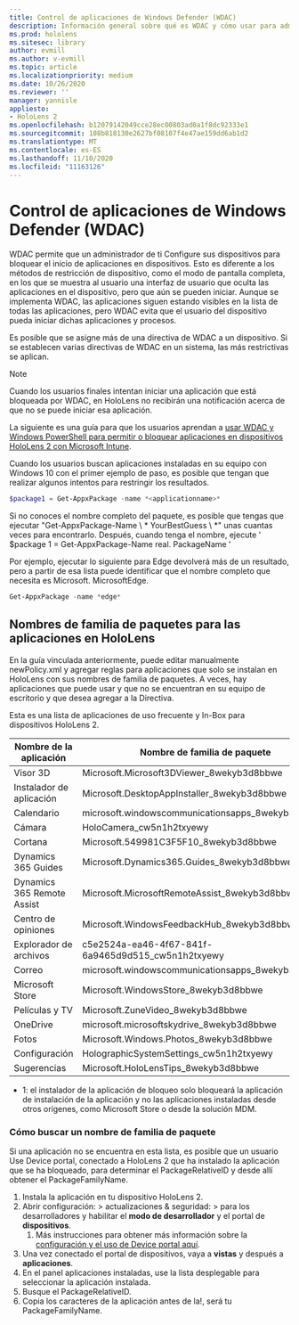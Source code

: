```yaml
---
title: Control de aplicaciones de Windows Defender (WDAC)
description: Información general sobre qué es WDAC y cómo usar para administrar dispositivos HoloLens.
ms.prod: hololens
ms.sitesec: library
author: evmill
ms.author: v-evmill
ms.topic: article
ms.localizationpriority: medium
ms.date: 10/26/2020
ms.reviewer: ''
manager: yannisle
appliesto:
- HoloLens 2
ms.openlocfilehash: b12079142049cce28ec00803ad0a1f8dc92333e1
ms.sourcegitcommit: 108b818130e2627bf08107f4e47ae159dd6ab1d2
ms.translationtype: MT
ms.contentlocale: es-ES
ms.lasthandoff: 11/10/2020
ms.locfileid: "11163126"
---
```

# Control de aplicaciones de Windows Defender (WDAC)

WDAC permite que un administrador de ti Configure sus dispositivos para bloquear el inicio de aplicaciones en dispositivos. Esto es diferente a los métodos de restricción de dispositivo, como el modo de pantalla completa, en los que se muestra al usuario una interfaz de usuario que oculta las aplicaciones en el dispositivo, pero que aún se pueden iniciar. Aunque se implementa WDAC, las aplicaciones siguen estando visibles en la lista de todas las aplicaciones, pero WDAC evita que el usuario del dispositivo pueda iniciar dichas aplicaciones y procesos.

Es posible que se asigne más de una directiva de WDAC a un dispositivo. Si se establecen varias directivas de WDAC en un sistema, las más restrictivas se aplican. 

> [!NOTE]
> Cuando los usuarios finales intentan iniciar una aplicación que está bloqueada por WDAC, en HoloLens no recibirán una notificación acerca de que no se puede iniciar esa aplicación.

La siguiente es una guía para que los usuarios aprendan a [usar WDAC y Windows PowerShell para permitir o bloquear aplicaciones en dispositivos HoloLens 2 con Microsoft Intune](https://docs.microsoft.com/mem/intune/configuration/custom-profile-hololens).

Cuando los usuarios buscan aplicaciones instaladas en su equipo con Windows 10 con el primer ejemplo de paso, es posible que tengan que realizar algunos intentos para restringir los resultados.

```powershell
$package1 = Get-AppxPackage -name *<applicationname>*
``` 

Si no conoces el nombre completo del paquete, es posible que tengas que ejecutar "Get-AppxPackage-Name \ * YourBestGuess \ *" unas cuantas veces para encontrarlo. Después, cuando tenga el nombre, ejecute ' $package 1 = Get-AppxPackage-Name real. PackageName '

Por ejemplo, ejecutar lo siguiente para Edge devolverá más de un resultado, pero a partir de esa lista puede identificar que el nombre completo que necesita es Microsoft. MicrosoftEdge. 

```powershell
Get-AppxPackage -name *edge*
``` 

## Nombres de familia de paquetes para las aplicaciones en HoloLens

En la guía vinculada anteriormente, puede editar manualmente newPolicy.xml y agregar reglas para aplicaciones que solo se instalan en HoloLens con sus nombres de familia de paquetes. A veces, hay aplicaciones que puede usar y que no se encuentran en su equipo de escritorio y que desea agregar a la Directiva. 

Esta es una lista de aplicaciones de uso frecuente y In-Box para dispositivos HoloLens 2.

| Nombre de la aplicación                   | Nombre de familia de paquete                                |
|----------------------------|----------------------------------------------------|
| Visor 3D                  | Microsoft.Microsoft3DViewer_8wekyb3d8bbwe          |
| Instalador de aplicación              | Microsoft.DesktopAppInstaller_8wekyb3d8bbwe <sup> 1</sup>         |
| Calendario                   | microsoft.windowscommunicationsapps_8wekyb3d8bbwe  |
| Cámara                     | HoloCamera_cw5n1h2txyewy                           |
| Cortana                    | Microsoft.549981C3F5F10_8wekyb3d8bbwe              |
| Dynamics 365 Guides        | Microsoft.Dynamics365.Guides_8wekyb3d8bbwe         |
| Dynamics 365 Remote Assist | Microsoft.MicrosoftRemoteAssist_8wekyb3d8bbwe      |
| Centro de opiniones               | Microsoft.WindowsFeedbackHub_8wekyb3d8bbwe         |
| Explorador de archivos              | c5e2524a-ea46-4f67-841f-6a9465d9d515_cw5n1h2txyewy |
| Correo                       | microsoft.windowscommunicationsapps_8wekyb3d8bbwe  |
| Microsoft Store            | Microsoft.WindowsStore_8wekyb3d8bbwe               |
| Películas y TV                | Microsoft.ZuneVideo_8wekyb3d8bbwe                  |
| OneDrive                   | microsoft.microsoftskydrive_8wekyb3d8bbwe          |
| Fotos                     | Microsoft.Windows.Photos_8wekyb3d8bbwe             |
| Configuración                   | HolographicSystemSettings_cw5n1h2txyewy            |
| Sugerencias                       | Microsoft.HoloLensTips_8wekyb3d8bbwe               |

- 1: el instalador de la aplicación de bloqueo solo bloqueará la aplicación de instalación de la aplicación y no las aplicaciones instaladas desde otros orígenes, como Microsoft Store o desde la solución MDM.

### Cómo buscar un nombre de familia de paquete

Si una aplicación no se encuentra en esta lista, es posible que un usuario Use Device portal, conectado a HoloLens 2 que ha instalado la aplicación que se ha bloqueado, para determinar el PackageRelativeID y desde allí obtener el PackageFamilyName.

1. Instala la aplicación en tu dispositivo HoloLens 2. 
1. Abrir configuración: > actualizaciones & seguridad: > para los desarrolladores y habilitar el **modo de desarrollador** y el portal de **dispositivos**. 
    1. Más instrucciones para obtener más información sobre la [configuración y el uso de Device portal aquí](https://docs.microsoft.com/windows/mixed-reality/develop/platform-capabilities-and-apis/using-the-windows-device-portal).
1. Una vez conectado el portal de dispositivos, vaya a **vistas** y después a **aplicaciones**. 
1. En el panel aplicaciones instaladas, use la lista desplegable para seleccionar la aplicación instalada. 
1. Busque el PackageRelativeID. 
1. Copia los caracteres de la aplicación antes de la!, será tu PackageFamilyName.


